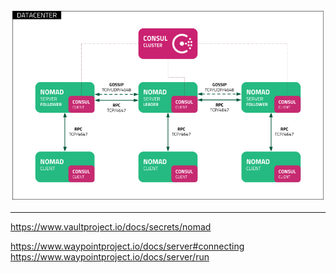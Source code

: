 ![nomad_reference_diagram](./nomad_reference_diagram.png)

---
https://www.vaultproject.io/docs/secrets/nomad

https://www.waypointproject.io/docs/server#connecting
https://www.waypointproject.io/docs/server/run
